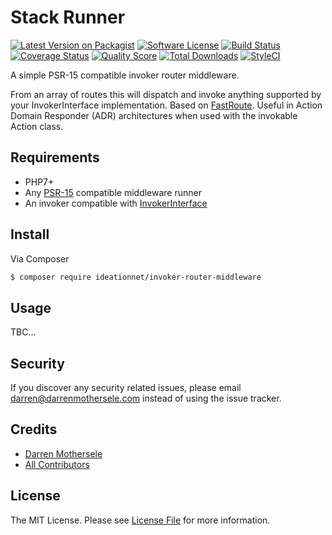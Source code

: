 # Stack Runner

[![Latest Version on Packagist][ico-version]][link-packagist]
[![Software License][ico-license]](LICENSE.md)
[![Build Status][ico-travis]][link-travis]
[![Coverage Status][ico-scrutinizer]][link-scrutinizer]
[![Quality Score][ico-code-quality]][link-code-quality]
[![Total Downloads][ico-downloads]][link-downloads]
[![StyleCI](https://styleci.io/repos/107967376/shield?branch=master)](https://styleci.io/repos/107967376)

A simple PSR-15 compatible invoker router middleware. 

From an array of routes this will dispatch and invoke anything 
supported by your InvokerInterface implementation.
Based on [FastRoute](https://github.com/nikic/FastRoute).
Useful in Action Domain Responder (ADR) architectures when 
used with the invokable Action class.


## Requirements

 * PHP7+
 * Any [PSR-15](https://github.com/http-interop/http-middleware) compatible middleware runner
 * An invoker compatible with [InvokerInterface](https://github.com/PHP-DI/Invoker/blob/master/src/InvokerInterface.php)

## Install

Via Composer

```bash
$ composer require ideationnet/invoker-router-middleware
```

## Usage

TBC...



## Security

If you discover any security related issues, please email
darren@darrenmothersele.com instead of using the issue tracker.


## Credits

- [Darren Mothersele](http://www.darrenmothersele.com)
- [All Contributors](../../contributors)

## License

The MIT License. Please see [License File](License.md) for more information.

[ico-version]: https://img.shields.io/packagist/v/ideationnet/invoker-router-middleware.svg?style=flat-square
[ico-license]: https://img.shields.io/badge/license-MIT-brightgreen.svg?style=flat-square
[ico-travis]: https://img.shields.io/travis/ideationnet/invoker-router-middleware/master.svg?style=flat-square
[ico-scrutinizer]: https://img.shields.io/scrutinizer/coverage/g/ideationnet/invoker-router-middleware.svg?style=flat-square
[ico-code-quality]: https://img.shields.io/scrutinizer/g/ideationnet/invoker-router-middleware.svg?style=flat-square
[ico-packagist]: https://img.shields.io/packagist/v/ideationnet/invoker-router-middleware.svg?style=flat-square
[ico-downloads]: https://img.shields.io/packagist/dt/ideationnet/invoker-router-middleware.svg?style=flat-square

[link-packagist]: https://packagist.org/packages/ideationnet/invoker-router-middleware
[link-travis]: https://travis-ci.org/ideationnet/invoker-router-middleware
[link-scrutinizer]: https://scrutinizer-ci.com/g/ideationnet/invoker-router-middleware/code-structure
[link-code-quality]: https://scrutinizer-ci.com/g/ideationnet/invoker-router-middleware
[link-downloads]: https://packagist.org/packages/ideationnet/invoker-router-middleware
[link-author]: https://github.com/darrenmothersele
[link-contributors]: ../../contributors
